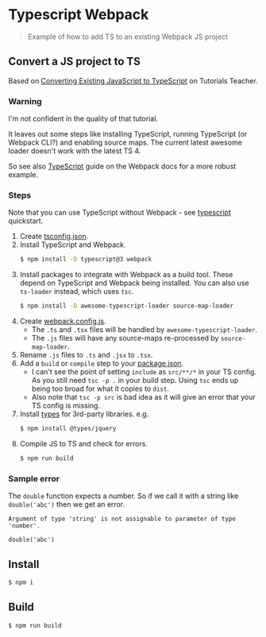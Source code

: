 # Typescript Webpack
> Example of how to add TS to an existing Webpack JS project


## Convert a JS project to TS

Based on [Converting Existing JavaScript to TypeScript](https://www.tutorialsteacher.com/typescript/converting-javascript-to-typescript) on Tutorials Teacher.

### Warning

I'm not confident in the quality of that tutorial.

It leaves out some steps like installing TypeScript, running TypeScript (or Webpack CLI?) and enabling source maps. The current latest awesome loader doesn't work with the latest TS 4.

So see also [TypeScript](https://webpack.js.org/guides/typescript/) guide on the Webpack docs for a more robust example.

### Steps

Note that you can use TypeScript without Webpack - see [typescript](/quickstarts/typescript/) quickstart.

1. Create [tsconfig.json](tsconfig.json).
2. Install TypeScript and Webpack.
    ```sh
    $ npm install -D typescript@3 webpack
    ```
3. Install packages to integrate with Webpack as a build tool. These depend on TypeScript and Webpack being installed. You can also use `ts-loader` instead, which uses `tsc`.
    ```sh
    $ npm install -D awesome-typescript-loader source-map-loader
    ```
4. Create [webpack.config.js](webpack.config.js).
    - The `.ts` and `.tsx` files will be handled by `awesome-typescript-loader`.
    - The `.js` files will have any source-maps re-processed by `source-map-loader`.
5. Rename `.js` files to `.ts` and `.jsx` to `.tsx`.
6. Add a `build` or `compile` step to your [package.json](package.json).
    - I can't see the point of setting `include` as `src/**/*` in your TS config. As you still need `tsc -p .` in your build step. Using `tsc` ends up being too broad for what it copies to `dist`.
    - Also note that `tsc -p src` is bad idea as it will give an error that your TS config is missing.
7. Install [types](https://www.npmjs.com/~types) for 3rd-party libraries. e.g.
    ```sh
    $ npm install @types/jquery
    ```
8. Compile JS to TS and check for errors.
    ```sh
    $ npm run build
    ```

### Sample error

The `double` function expects a number. So if we call it with a string like `double('abc')` then we get an error.

```
Argument of type 'string' is not assignable to parameter of type 'number'.

double('abc')
```


## Install

```sh
$ npm i
```

## Build

```sh
$ npm run build
```
